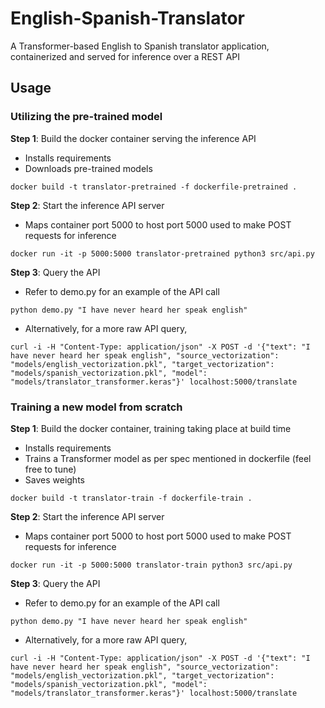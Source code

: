 # English-Spanish-Translator
A Transformer-based English to Spanish translator application, containerized and served for inference over a REST API

## Usage

### Utilizing the pre-trained model
**Step 1**: Build the docker container serving the inference API <br/>
- Installs requirements<br/>
- Downloads pre-trained models<br/>

`docker build -t translator-pretrained -f dockerfile-pretrained .`

**Step 2**: Start the inference API server <br/>
- Maps container port 5000 to host port 5000 used to make POST requests for inference

`docker run -it -p 5000:5000 translator-pretrained python3 src/api.py`

**Step 3**: Query the API
- Refer to demo.py for an example of the API call

`python demo.py "I have never heard her speak english"`

- Alternatively, for a more raw API query,

`curl -i -H "Content-Type: application/json" -X POST -d '{"text": "I have never heard her speak english", "source_vectorization": "models/english_vectorization.pkl", "target_vectorization": "models/spanish_vectorization.pkl", "model": "models/translator_transformer.keras"}' localhost:5000/translate`

### Training a new model from scratch

**Step 1**: Build the docker container, training taking place at build time <br/>
- Installs requirements
- Trains a Transformer model as per spec mentioned in dockerfile (feel free to tune)
- Saves weights

`docker build -t translator-train -f dockerfile-train .`

**Step 2**: Start the inference API server <br/>
- Maps container port 5000 to host port 5000 used to make POST requests for inference

`docker run -it -p 5000:5000 translator-train python3 src/api.py`

**Step 3**: Query the API
- Refer to demo.py for an example of the API call

`python demo.py "I have never heard her speak english"`

- Alternatively, for a more raw API query,

`curl -i -H "Content-Type: application/json" -X POST -d '{"text": "I have never heard her speak english", "source_vectorization": "models/english_vectorization.pkl", "target_vectorization": "models/spanish_vectorization.pkl", "model": "models/translator_transformer.keras"}' localhost:5000/translate`
